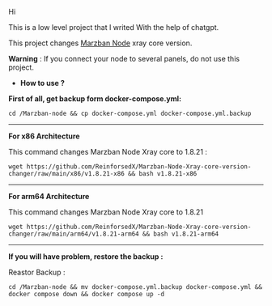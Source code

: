 Hi

This is a low level project that I writed With the help of chatgpt.

This project changes [Marzban Node](https://github.com/Gozargah/Marzban-node) xray core version.

**Warning** : If you connect your node to several panels, do not use this project.

- **How to use ?**

**First of all, get backup form docker-compose.yml:**
```
cd /Marzban-node && cp docker-compose.yml docker-compose.yml.backup
```
-----------------------------------------------------

**For x86 Architecture**

This command changes Marzban Node Xray core to 1.8.21 :

```
wget https://github.com/ReinforsedX/Marzban-Node-Xray-core-version-changer/raw/main/x86/v1.8.21-x86 && bash v1.8.21-x86
```
-----------------------------------------------------
**For arm64 Architecture**

This command changes Marzban Node Xray core to 1.8.21

```
wget https://github.com/ReinforsedX/Marzban-Node-Xray-core-version-changer/raw/main/arm64/v1.8.21-arm64 && bash v1.8.21-arm64
```
----------------------------------------------------
**If you will have problem, restore the backup :**

Reastor Backup :
```
cd /Marzban-node && mv docker-compose.yml.backup docker-compose.yml && docker compose down && docker compose up -d
```

